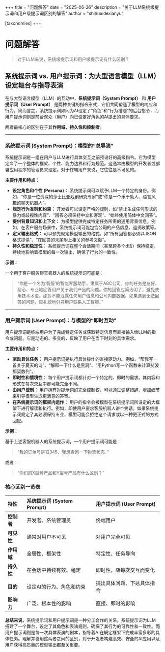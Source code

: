 +++
title = "问题解答"
date = "2025-06-26"
description = "关于LLM系统级提示词和用户级提示词区别的解答"
author = "shihuaidexianyu"

[taxonomies]
+++

# 问题解答

> 对于LLM来说，系统级提示词和用户级提示词有什么区别？

## 系统提示词 vs. 用户提示词：为大型语言模型（LLM）设定舞台与指导表演

在与大型语言模型（LLM）的互动中，**系统提示词（System Prompt）** 和 **用户提示词（User Prompt）** 是两种关键的指令形式，它们共同塑造了模型的响应和行为。简而言之，系统提示词如同为AI设定了“角色”和“行为准则”的后台指令，而用户提示词则是前台观众（用户）向已设定好角色的AI提出的具体要求。

两者最核心的区别在于其**作用域、持久性和控制者**。

---

### 系统提示词 (System Prompt)：模型的“总导演”

系统提示词是一组在用户与LLM进行具体交互之前预设好的高级指令。它为模型定义了一个整体的框架、个性、能力边界和行为规范。这通常由模型的开发者或部署应用程序的管理员来设定，对于终端用户来说，它往往是不可见的。

**主要作用和特点：**

* **设定角色和个性 (Persona)：** 系统提示词可以赋予LLM一个特定的身份。例如，“你是一位资深的莎士比亚戏剧研究专家”或“你是一个乐于助人、语言风趣的聊天机器人”。
* **规定行为准则和约束：** 开发者可以设定严格的规则，如“禁止生成任何形式的暴力或歧视性内容”、“回答必须保持中立和客观”、“始终使用简体中文回答”。
* **提供背景知识和上下文：** 为模型提供完成特定任务所需的通用背景信息。例如，在客户服务场景中，系统提示词可能包含公司的产品信息、退货政策等。
* **定义输出格式：** 可以预先规定模型输出的格式，如“所有回答都必须以JSON格式提供”、“在回答的末尾附上相关的参考文献”。
* **持久性和稳定性：** 系统提示词在整个会话期间（甚至跨多个d话）保持稳定，持续地影响着模型的每一次输出，确保了行为的一致性。

**示例：**

一个用于客户服务聊天机器人的系统提示词可能是：
> “你是一个名为‘智服’的智能客服助手，隶属于ABC公司。你的任务是友好、耐心、专业地回答用户关于我们产品的问题。你的回答应简洁明了，避免使用技术术语。绝对不能泄露任何用户信息和公司内部数据。如果遇到无法回答的问题，应礼貌地引导用户联系人工客服。”

---

### 用户提示词 (User Prompt)：与模型的“即时互动”

用户提示词是终端用户为了完成特定任务或获取特定信息而直接输入给LLM的指令或问题。它是动态的、多变的，反映了用户在当下时刻的具体需求。

**主要作用和特点：**

* **驱动具体任务：** 用户提示词是执行具体操作的直接驱动力。例如，“帮我写一首关于夏天的诗”、“解释一下什么是黑洞”、“用Python写一个函数来计算斐波那契数列”。
* **即时性和情境性：** 每个用户提示词都针对一个特定的、即时的需求。其内容和形式在每次交互中都可能完全不同。
* **由用户控制：** 用户拥有对提示词的完全控制权，可以通过调整措辞、增加细节来引导模型生成更满意的答案。
* **在系统提示词的框架内运作：** 用户的指令会被模型在系统提示词所设定的大框架下进行解读和执行。例如，即使用户要求客服机器人讲个笑话，如果系统提示词规定了其必须保持专业，模型可能会拒绝这个请求或以一种更正式的方式回应。

**示例：**

基于上述客服机器人的系统提示词，一个用户提示词可能是：
> “我的订单号是12345，我想查询一下物流状态。”

或者：
> “你们的X型号产品和Y型号产品有什么区别？”

### 核心区别一览表

| 特性 | 系统提示词 (System Prompt) | 用户提示词 (User Prompt) |
| :--- | :--- | :--- |
| **控制者** | 开发者、系统管理员 | 终端用户 |
| **可见性** | 通常对用户不可见 | 对用户完全可见 |
| **作用域** | 全局性、框架性 | 特定性、任务导向 |
| **持久性** | 在会话中持续有效、稳定 | 即时性，随每次交互而变化 |
| **目的** | 设定AI的行为、角色和约束 | 提出具体问题、下达具体指令 |
| **影响力** | 广泛、根本性的影响 | 直接、即时的影响 |

**总结来说**，系统提示词和用户提示词是一种分工合作的关系。系统提示词为LLM搭建了一个舞台，设定了其角色和表演规则，确保了其行为的可靠性和一致性。而用户提示词则是每一次具体表演的剧本，指导着AI在既定框架下完成丰富多彩的具体任务。理解并善用这两者之间的区别，对于开发者构建高效、安全的AI应用以及用户获得高质量的模型输出都至关重要。